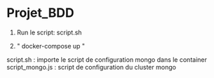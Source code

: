 # Projet_BDD

1) Run le script: script.sh

2) " docker-compose up "



script.sh : importe le script de configuration mongo dans le container
script_mongo.js : script de configuration du cluster mongo